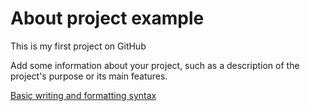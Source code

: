 # About project example
This is my first project on GitHub

Add some information about your project, such as a description of the project's purpose or its main features.

[Basic writing and formatting syntax](https://docs.github.com/en/get-started/writing-on-github/getting-started-with-writing-and-formatting-on-github/basic-writing-and-formatting-syntax)
